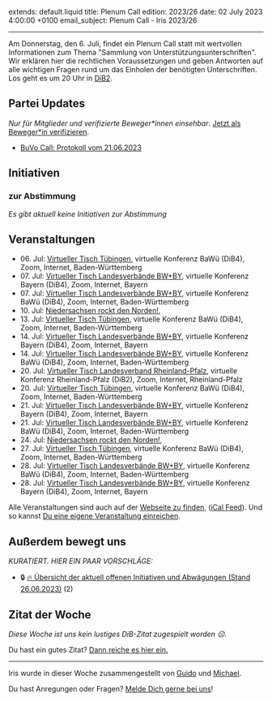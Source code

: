 
extends: default.liquid
title: Plenum Call
edition: 2023/26
date: 02 July 2023 4:00:00 +0100
email_subject: Plenum Call - Iris 2023/26

---
Am Donnerstag, den 6. Juli, findet ein Plenum Call statt mit wertvollen Informationen zum Thema "Sammlung von Unterstützungsunterschriften". Wir erklären hier die rechtlichen Voraussetzungen und geben Antworten auf alle wichtigen Fragen rund um das Einholen der benötigten Unterschriften. Los geht es um 20 Uhr in [DiB2](https://us02web.zoom.us/j/9464344297?pwd=K0N0UXRQc00wbDh4b0kyVWxDRnNSZz09).


## Partei Updates

_Nur für Mitglieder und verifizierte Beweger\*innen einsehbar_. [Jetzt als Beweger\*in verifizieren](https://dib.de/bewegerin-werden/).

 - [BuVo Call: Protokoll vom 21.06.2023](https://marktplatz.dib.de/t/buvo-call-protokoll-vom-21-06-2023/40053)

## Initiativen

### zur Abstimmung
_Es gibt aktuell keine Initiativen zur Abstimmung_

## Veranstaltungen

 - 06.&nbsp;Jul: [Virtueller Tisch Tübingen](https://dib.de/events/virtueller-tisch-tuebingen-2023-07-06/), virtuelle Konferenz BaWü (DiB4), Zoom, Internet, Baden-Württemberg
 - 07.&nbsp;Jul: [Virtueller Tisch Landesverbände BW+BY](https://dib.de/events/virtueller-tisch-landesverbaende-bwby-2-2023-07-07/), virtuelle Konferenz Bayern (DiB4), Zoom, Internet, Bayern
 - 07.&nbsp;Jul: [Virtueller Tisch Landesverbände BW+BY](https://dib.de/events/virtueller-tisch-landesverbaende-bwby-3-2023-07-07/), virtuelle Konferenz BaWü (DiB4), Zoom, Internet, Baden-Württemberg
 - 10.&nbsp;Jul: [Niedersachsen rockt den Norden!](https://dib.de/events/niedersachsen-call-2023-07-10/), 
 - 13.&nbsp;Jul: [Virtueller Tisch Tübingen](https://dib.de/events/virtueller-tisch-tuebingen-2023-07-13/), virtuelle Konferenz BaWü (DiB4), Zoom, Internet, Baden-Württemberg
 - 14.&nbsp;Jul: [Virtueller Tisch Landesverbände BW+BY](https://dib.de/events/virtueller-tisch-landesverbaende-bwby-2-2023-07-14/), virtuelle Konferenz Bayern (DiB4), Zoom, Internet, Bayern
 - 14.&nbsp;Jul: [Virtueller Tisch Landesverbände BW+BY](https://dib.de/events/virtueller-tisch-landesverbaende-bwby-3-2023-07-14/), virtuelle Konferenz BaWü (DiB4), Zoom, Internet, Baden-Württemberg
 - 20.&nbsp;Jul: [Virtueller Tisch Landesverband Rheinland-Pfalz](https://dib.de/events/virtueller-tisch-landesverband-rheinland-pfalz-2023-07-20/), virtuelle Konferenz Rheinland-Pfalz (DiB2), Zoom, Internet, Rheinland-Pfalz
 - 20.&nbsp;Jul: [Virtueller Tisch Tübingen](https://dib.de/events/virtueller-tisch-tuebingen-2023-07-20/), virtuelle Konferenz BaWü (DiB4), Zoom, Internet, Baden-Württemberg
 - 21.&nbsp;Jul: [Virtueller Tisch Landesverbände BW+BY](https://dib.de/events/virtueller-tisch-landesverbaende-bwby-2-2023-07-21/), virtuelle Konferenz Bayern (DiB4), Zoom, Internet, Bayern
 - 21.&nbsp;Jul: [Virtueller Tisch Landesverbände BW+BY](https://dib.de/events/virtueller-tisch-landesverbaende-bwby-3-2023-07-21/), virtuelle Konferenz BaWü (DiB4), Zoom, Internet, Baden-Württemberg
 - 24.&nbsp;Jul: [Niedersachsen rockt den Norden!](https://dib.de/events/niedersachsen-call-2023-07-24/), 
 - 27.&nbsp;Jul: [Virtueller Tisch Tübingen](https://dib.de/events/virtueller-tisch-tuebingen-2023-07-27/), virtuelle Konferenz BaWü (DiB4), Zoom, Internet, Baden-Württemberg
 - 28.&nbsp;Jul: [Virtueller Tisch Landesverbände BW+BY](https://dib.de/events/virtueller-tisch-landesverbaende-bwby-3-2023-07-28/), virtuelle Konferenz BaWü (DiB4), Zoom, Internet, Baden-Württemberg
 - 28.&nbsp;Jul: [Virtueller Tisch Landesverbände BW+BY](https://dib.de/events/virtueller-tisch-landesverbaende-bwby-2-2023-07-28/), virtuelle Konferenz Bayern (DiB4), Zoom, Internet, Bayern

Alle Veranstaltungen sind auch auf der [Webseite zu finden](https://dib.de/veranstaltungen/), ([iCal Feed](https://dib.de/?ical=1)). Und so kannst [Du eine eigene Veranstaltung einreichen](https://marktplatz.dib.de/t/eine-veranstaltung-auf-der-webseite-einreichen/21379).


## Außerdem bewegt uns

_KURATIERT. HIER EIN PAAR VORSCHLÄGE:_
 - 🔒 [:fire: Übersicht der aktuell offenen Initiativen und Abwägungen (Stand 26.06.2023)](https://marktplatz.dib.de/t/uebersicht-der-aktuell-offenen-initiativen-und-abwaegungen-stand-26-06-2023/8430) (2)

## Zitat der Woche
_Diese Woche ist uns kein lustiges DiB-Zitat zugespielt worden ☹._

Du hast ein gutes Zitat? [Dann reiche es hier ein.](https://marktplatz.dib.de/t/fortsetzung-lustige-dib-zitate/24431)


---

Iris wurde in dieser Woche zusammengestellt von [Guido](https://marktplatz.dib.de/u/Guido/) und [Michael](https://marktplatz.dib.de/u/MichaelVoss/).

Du hast Anregungen oder Fragen? [Melde Dich gerne bei uns](https://marktplatz.dib.de/t/neu-iris-die-woechtliche-zusammenfasssung-zum-sonntagsbrunch/10990)!

